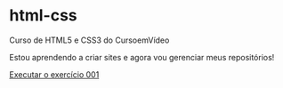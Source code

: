 # html-css
Curso de HTML5 e CSS3 do CursoemVídeo

Estou aprendendo a criar sites e agora vou gerenciar meus repositórios!

<a href="https://nicollybispo.github.io/html-css/exercicios/ex001/index.html"> Executar o exercício 001 </a>